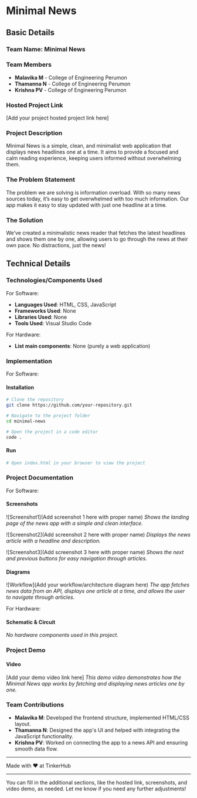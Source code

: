 
# Minimal News 

## Basic Details
### Team Name: Minimal News

### Team Members
- **Malavika M** - College of Engineering Perumon
- **Thamanna N** - College of Engineering Perumon
- **Krishna PV** - College of Engineering Perumon

### Hosted Project Link
[Add your project hosted project link here]

### Project Description
Minimal News is a simple, clean, and minimalist web application that displays news headlines one at a time. It aims to provide a focused and calm reading experience, keeping users informed without overwhelming them.

### The Problem Statement
The problem we are solving is information overload. With so many news sources today, it’s easy to get overwhelmed with too much information. Our app makes it easy to stay updated with just one headline at a time.

### The Solution
We’ve created a minimalistic news reader that fetches the latest headlines and shows them one by one, allowing users to go through the news at their own pace. No distractions, just the news!

## Technical Details
### Technologies/Components Used
For Software:
- **Languages Used**: HTML, CSS, JavaScript
- **Frameworks Used**: None
- **Libraries Used**: None
- **Tools Used**: Visual Studio Code

For Hardware:
- **List main components**: None (purely a web application)

### Implementation
For Software:
#### Installation
```bash
# Clone the repository
git clone https://github.com/your-repository.git

# Navigate to the project folder
cd minimal-news

# Open the project in a code editor
code .
```

#### Run
```bash
# Open index.html in your browser to view the project
```

### Project Documentation
For Software:

#### Screenshots
![Screenshot1](Add screenshot 1 here with proper name)
*Shows the landing page of the news app with a simple and clean interface.*

![Screenshot2](Add screenshot 2 here with proper name)
*Displays the news article with a headline and description.*

![Screenshot3](Add screenshot 3 here with proper name)
*Shows the next and previous buttons for easy navigation through articles.*

#### Diagrams
![Workflow](Add your workflow/architecture diagram here)
*The app fetches news data from an API, displays one article at a time, and allows the user to navigate through articles.*

For Hardware:

#### Schematic & Circuit
*No hardware components used in this project.*

### Project Demo
#### Video
[Add your demo video link here]
*This demo video demonstrates how the Minimal News app works by fetching and displaying news articles one by one.*

### Team Contributions
- **Malavika M**: Developed the frontend structure, implemented HTML/CSS layout.
- **Thamanna N**: Designed the app's UI and helped with integrating the JavaScript functionality.
- **Krishna PV**: Worked on connecting the app to a news API and ensuring smooth data flow.

---
Made with ❤️ at TinkerHub

---

You can fill in the additional sections, like the hosted link, screenshots, and video demo, as needed. Let me know if you need any further adjustments!
